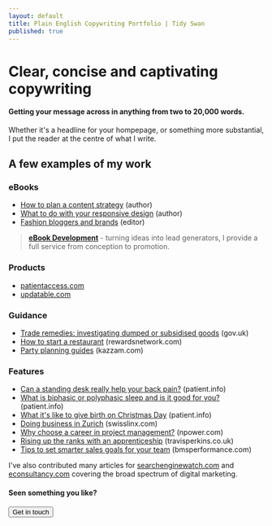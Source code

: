```yaml
---
layout: default
title: Plain English Copywriting Portfolio | Tidy Swan
published: true
---
```

# Clear, concise and captivating copywriting

#### Getting your message across in anything from two to 20,000 words.

Whether it's a headline for your hompepage, or something more substantial, I put the reader at the centre of what I write.

## A few examples of my work

### eBooks

* [How to plan a content strategy](https://drive.google.com/file/d/0B50_BJikw1taQnFiN0p1S3Q2V28/view) (author)
* [What to do with your responsive design](https://drive.google.com/file/d/0B50_BJikw1tadmpKdU9VQ1RlNUE/view) (author)
* [Fashion bloggers and brands](https://drive.google.com/file/d/17O7TN_TbM3YtO_W3C78o_44-lXgwKZue/view) (editor)

> **[eBook Development](/copy/ebook-writing)** - turning ideas into lead generators, I provide a full service from conception to promotion.

### Products

* [patientaccess.com](https://www.patientaccess.com)
* [updatable.com](https://www.updatable.com)

### Guidance

* [Trade remedies: investigating dumped or subsidised goods](https://www.gov.uk/guidance/trade-remedies-investigating-dumped-or-subsidised-goods) (gov.uk)
* [How to start a restaurant](https://www.rewardsnetwork.com/resources/how-to-start-a-restaurant/) (rewardsnetwork.com)
* [Party planning guides](https://www.kazzam.com/planning) (kazzam.com)

### Features

* [Can a standing desk really help your back pain?](https://patient.info/news-and-features/can-a-standing-desk-really-help-your-back-pain) (patient.info)
* [What is biphasic or polyphasic sleep and is it good for you?](https://patient.info/news-and-features/what-is-biphasic-or-polyphasic-sleep-and-is-it-good-for-you) (patient.info)
* [What it's like to give birth on Christmas Day](https://patient.info/news-and-features/what-its-like-to-give-birth-on-christmas-day) (patient.info)
* [Doing business in Zurich](https://www.swisslinx.com/post/2019-2/doing-business-in-zurich-trends-to-watch-out-for) (swisslinx.com)
* [Why choose a career in project management?](https://www.npowerjobs.com/blog/why-choose-a-career-in-project-management-blog-83033016453#) (npower.com)
* [Rising up the ranks with an apprenticeship](https://www.tpplccareers.co.uk/blogs/rising-up-the-ranks-with-an-advanced-level-apprenticeship-83201611302) (travisperkins.co.uk)
* [Tips to set smarter sales goals for your team](https://bmsperformance.com/blog/sales/tips-to-set-smarter-sales-goals-for-your-team/) (bmsperformance.com)

I've also contributed many articles for [searchenginewatch.com](https://searchenginewatch.com/author/danny-chadburn/) and [econsultancy.com](https://econsultancy.com/author/danny-chadburn/) covering the broad spectrum of digital marketing.

#### Seen something you like?

<a href="/contact"><button class="button">Get in touch</button></a>
